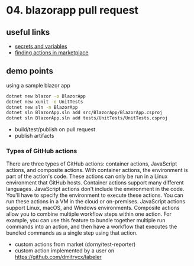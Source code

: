 # 04. blazorapp pull request

## useful links
- [secrets and variables](https://docs.github.com/en/actions/security-guides/security-hardening-for-github-actions)
- [finding actions in marketplace](https://docs.github.com/en/search-github/searching-on-github/searching-github-marketplace)

## demo points
using a sample blazor app
````bash
dotnet new blazor -o BlazorApp
dotnet new xunit -o UnitTests
dotnet new sln -n BlazorApp
dotnet sln BlazorApp.sln add src/BlazorApp/BlazorApp.csproj
dotnet sln BlazorApp.sln add tests/UnitTests/UnitTests.csproj
````

- build/test/publish on pull request
- publish artifacts

  
### Types of GitHub actions
There are three types of GitHub actions: container actions, JavaScript actions, and composite actions.
With container actions, the environment is part of the action's code. These actions can only be run in a Linux environment that GitHub hosts. Container actions support many different languages.
JavaScript actions don't include the environment in the code. You'll have to specify the environment to execute these actions. You can run these actions in a VM in the cloud or on-premises. JavaScript actions support Linux, macOS, and Windows environments.
Composite actions allow you to combine multiple workflow steps within one action. For example, you can use this feature to bundle together multiple run commands into an action, and then have a workflow that executes the bundled commands as a single step using that action.

- custom actions from market (dorny/test-reporter)
- custom action implemented by a user on https://github.com/dmitrycx/labeler

